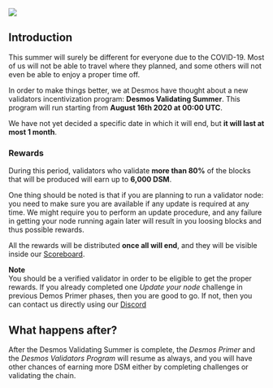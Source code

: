 ![](/assets/validating-summer.png)

## Introduction
This summer will surely be different for everyone due to the COVID-19. Most of us will not be able to travel where they planned, and some others will not even be able to enjoy a proper time off. 

In order to make things better, we at Desmos have thought about a new validators incentivization program: **Desmos Validating Summer**. This program will run starting from **August 16th 2020 at 00:00 UTC**. 

We have not yet decided a specific date in which it will end, but **it will last at most 1 month**. 

### Rewards 
During this period, validators who validate **more than 80%** of the blocks that will be produced will earn up to **6,000 DSM**.

One thing should be noted is that if you are planning to run a validator node: you need to make sure you are available if any update is required at any time. We might require you to perform an update procedure, and any failure in getting your node running again later will result in you loosing blocks and thus possible rewards.  

All the rewards will be distributed **once all will end**, and they will be visible inside our [Scoreboard](scoreboard.md). 

**Note**  
You should be a verified validator in order to be eligible to get the proper rewards. If you already completed one _Update your node_ challenge in previous Demos Primer phases, then you are good to go. If not, then you can contact us directly using our [Discord](https://discord.gg/yxPRGdq) 

## What happens after? 
After the Desmos Validating Summer is complete, the _Desmos Primer_ and the _Desmos Validators Program_ will resume as always, and you will have other chances of earning more DSM either by completing challenges or validating the chain. 
